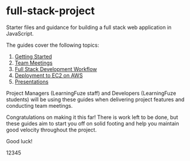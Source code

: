 # full-stack-project

Starter files and guidance for building a full stack web application in JavaScript.

The guides cover the following topics:

1. [Getting Started](guides/GETTING_STARTED.md)
1. [Team Meetings](guides/TEAM_MEETINGS.md)
1. [Full Stack Development Workflow](guides/FULL_STACK_WORKFLOW.md)
1. [Deployment to EC2 on AWS](guides/DEPLOYMENT.md)
1. [Presentations](guides/PRESENTING.md)

Project Managers (LearningFuze staff) and Developers (LearningFuze students) will be using these guides when delivering project features and conducting team meetings.

Congratulations on making it this far! There is work left to be done, but these guides aim to start you off on solid footing and help you maintain good velocity throughout the project.

Good luck!

12345
